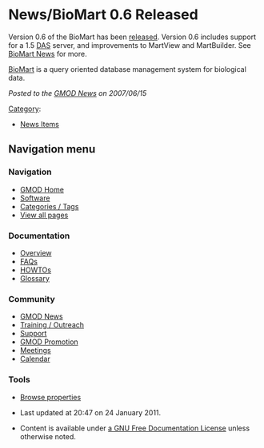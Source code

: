 



<span id="top"></span>




# <span dir="auto">News/BioMart 0.6 Released</span>









Version 0.6 of the BioMart has been
<a href="http://www.biomart.org/news.html" class="external text"
rel="nofollow">released</a>. Version 0.6 includes support for a 1.5
<a href="../DAS" class="mw-redirect" title="DAS">DAS</a> server, and
improvements to MartView and MartBuilder. See
<a href="http://www.biomart.org/news.html" class="external text"
rel="nofollow">BioMart News</a> for more.

[BioMart](../BioMart "BioMart") is a query oriented database management
system for biological data.

  



*Posted to the [GMOD News](../GMOD_News "GMOD News") on 2007/06/15*






[Category](../Special%3ACategories "Special%3ACategories"):

- [News Items](../Category%3ANews_Items "Category%3ANews Items")






## Navigation menu







<a href="../Main_Page"
style="background-image: url(../../images/GMOD-cogs.png);"
title="Visit the main page"></a>


### Navigation



- <span id="n-GMOD-Home">[GMOD Home](../Main_Page)</span>
- <span id="n-Software">[Software](../GMOD_Components)</span>
- <span id="n-Categories-.2F-Tags">[Categories /
  Tags](../Categories)</span>
- <span id="n-View-all-pages">[View all
  pages](../Special:AllPages)</span>




### Documentation



- <span id="n-Overview">[Overview](../Overview)</span>
- <span id="n-FAQs">[FAQs](../Category%3AFAQ)</span>
- <span id="n-HOWTOs">[HOWTOs](../Category%3AHOWTO)</span>
- <span id="n-Glossary">[Glossary](../Glossary)</span>




### Community



- <span id="n-GMOD-News">[GMOD News](../GMOD_News)</span>
- <span id="n-Training-.2F-Outreach">[Training /
  Outreach](../Training_and_Outreach)</span>
- <span id="n-Support">[Support](../Support)</span>
- <span id="n-GMOD-Promotion">[GMOD Promotion](../GMOD_Promotion)</span>
- <span id="n-Meetings">[Meetings](../Meetings)</span>
- <span id="n-Calendar">[Calendar](../Calendar)</span>




### Tools

- <span id="t-smwbrowselink"><a href="../Special%3ABrowse/News-2FBioMart_0.6_Released"
  rel="smw-browse">Browse properties</a></span>



- <span id="footer-info-lastmod">Last updated at 20:47 on 24 January
  2011.</span>
<!-- - <span id="footer-info-viewcount">6,186 page views.</span> -->
- <span id="footer-info-copyright">Content is available under
  <a href="http://www.gnu.org/licenses/fdl-1.3.html" class="external"
  rel="nofollow">a GNU Free Documentation License</a> unless otherwise
  noted.</span>

<!-- -->



<!-- -->




